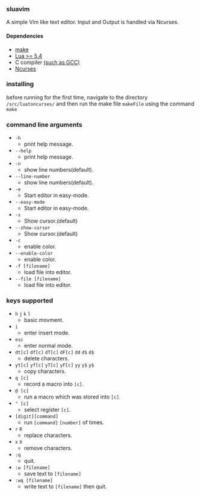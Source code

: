 ### sluavim  
  A simple Vim like text editor. Input and Output is handled via Ncurses.

#### Dependencies
- [make](https://www.gnu.org/software/make/)
- [Lua >= 5.4](https://www.lua.org/download.html) 
- C compiler [(such as GCC)](https://gcc.gnu.org/install/index.html)
- [Ncurses](https://invisible-island.net/ncurses/)

### installing
before running for the first time, navigate to the directory ```/src/luatoncurses/``` and then run the make file ```makeFile``` using the command ```make```

### command line arguments
- ```-h```
  - print help message.   
- ```--help```  
  - print help message.   
- ```-n```  
  - show line numbers(default).   
- ```--line-number```  
  - show line numbers(default).   
- ```-e```  
  - Start editor in easy-mode.   
- ```--easy-mode```  
  - Start editor in easy-mode.   
- ```-s```  
  - Show cursor.(default)   
- ```--show-cursor```  
  - Show cursor.(default)   
- ```-c```  
  - enable color.   
- ```--enable-color```  
  - enable color.   
- ```-f [filename]```  
  - load file into editor.   
- ```--file [filename]```  
  - load file into editor.   

### keys supported
- ```h``` ```j``` ```k``` ```l```
  - basic movment.
- ```i``` 
  - enter insert mode.
- ```esc``` 
  - enter normal mode.  
- ``dt[c]`` ``df[c]`` ``dT[c]`` ``dF[c]`` ``dd`` ``d$`` ``d$``  
  - delete characters.
- ``yt[c]`` ``yf[c]`` ``yT[c]`` ``yF[c]`` ``yy`` ``y$`` ``y$``
  - copy characters.
- ``q [c]``  
  - record a macro into ``[c]``.
- ``@ [c]``  
  - run a macro which was stored into ``[c]``.
- ``" [c]`` 
  - select register ``[c]``.
- ``[digit][command]`` 
  - run ``[command]``  ``[number]`` of times.
- ``r`` ``R`` 
  - replace characters.
- ``x`` ``X``  
  - remove characters.
- ``:q`` 
  - quit.
- ``:w [filename]`` 
  - save text to ``[filename]``
- ``:wq [filename]`` 
  - write text to ``[filename]`` then quit.
